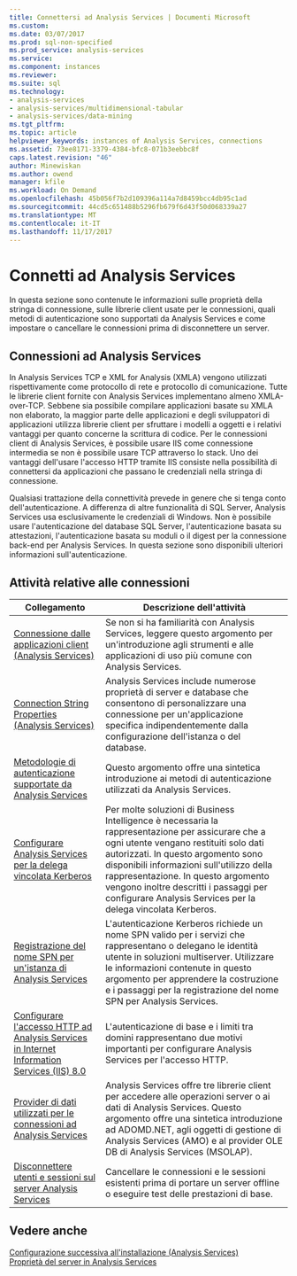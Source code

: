 ```yaml
---
title: Connettersi ad Analysis Services | Documenti Microsoft
ms.custom: 
ms.date: 03/07/2017
ms.prod: sql-non-specified
ms.prod_service: analysis-services
ms.service: 
ms.component: instances
ms.reviewer: 
ms.suite: sql
ms.technology:
- analysis-services
- analysis-services/multidimensional-tabular
- analysis-services/data-mining
ms.tgt_pltfrm: 
ms.topic: article
helpviewer_keywords: instances of Analysis Services, connections
ms.assetid: 73ee8171-3379-4384-bfc8-071b3eebbc8f
caps.latest.revision: "46"
author: Minewiskan
ms.author: owend
manager: kfile
ms.workload: On Demand
ms.openlocfilehash: 45b056f7b2d109396a114a7d8459bcc4db95c1ad
ms.sourcegitcommit: 44cd5c651488b5296fb679f6d43f50d068339a27
ms.translationtype: MT
ms.contentlocale: it-IT
ms.lasthandoff: 11/17/2017
---
```

# <a name="connect-to-analysis-services"></a>Connetti ad Analysis Services
  In questa sezione sono contenute le informazioni sulle proprietà della stringa di connessione, sulle librerie client usate per le connessioni, quali metodi di autenticazione sono supportati da Analysis Services e come impostare o cancellare le connessioni prima di disconnettere un server.  
  
## <a name="analysis-services-connections"></a>Connessioni ad Analysis Services  
 In Analysis Services TCP e XML for Analysis (XMLA) vengono utilizzati rispettivamente come protocollo di rete e protocollo di comunicazione. Tutte le librerie client fornite con Analysis Services implementano almeno XMLA-over-TCP. Sebbene sia possibile compilare applicazioni basate su XMLA non elaborato, la maggior parte delle applicazioni e degli sviluppatori di applicazioni utilizza librerie client per sfruttare i modelli a oggetti e i relativi vantaggi per quanto concerne la scrittura di codice. Per le connessioni client di Analysis Services, è possibile usare IIS come connessione intermedia se non è possibile usare TCP attraverso lo stack. Uno dei vantaggi dell'usare l'accesso HTTP tramite IIS consiste nella possibilità di connettersi da applicazioni che passano le credenziali nella stringa di connessione.  
  
 Qualsiasi trattazione della connettività prevede in genere che si tenga conto dell'autenticazione. A differenza di altre funzionalità di SQL Server, Analysis Services usa esclusivamente le credenziali di Windows. Non è possibile usare l'autenticazione del database SQL Server, l'autenticazione basata su attestazioni, l'autenticazione basata su moduli o il digest per la connessione back-end per Analysis Services. In questa sezione sono disponibili ulteriori informazioni sull'autenticazione.  
  
##  <a name="bkmk_clientApps"></a> Attività relative alle connessioni  
  
|Collegamento|Descrizione dell'attività|  
|----------|----------------------|  
|[Connessione dalle applicazioni client &#40;Analysis Services&#41;](../../analysis-services/instances/connect-from-client-applications-analysis-services.md)|Se non si ha familiarità con Analysis Services, leggere questo argomento per un'introduzione agli strumenti e alle applicazioni di uso più comune con Analysis Services.|  
|[Connection String Properties &#40;Analysis Services&#41;](../../analysis-services/instances/connection-string-properties-analysis-services.md)|Analysis Services include numerose proprietà di server e database che consentono di personalizzare una connessione per un'applicazione specifica indipendentemente dalla configurazione dell'istanza o del database.|  
|[Metodologie di autenticazione supportate da Analysis Services](../../analysis-services/instances/authentication-methodologies-supported-by-analysis-services.md)|Questo argomento offre una sintetica introduzione ai metodi di autenticazione utilizzati da Analysis Services.|  
|[Configurare Analysis Services per la delega vincolata Kerberos](../../analysis-services/instances/configure-analysis-services-for-kerberos-constrained-delegation.md)|Per molte soluzioni di Business Intelligence è necessaria la rappresentazione per assicurare che a ogni utente vengano restituiti solo dati autorizzati. In questo argomento sono disponibili informazioni sull'utilizzo della rappresentazione. In questo argomento vengono inoltre descritti i passaggi per configurare Analysis Services per la delega vincolata Kerberos.|  
|[Registrazione del nome SPN per un'istanza di Analysis Services](../../analysis-services/instances/spn-registration-for-an-analysis-services-instance.md)|L'autenticazione Kerberos richiede un nome SPN valido per i servizi che rappresentano o delegano le identità utente in soluzioni multiserver. Utilizzare le informazioni contenute in questo argomento per apprendere la costruzione e i passaggi per la registrazione del nome SPN per Analysis Services.|  
|[Configurare l'accesso HTTP ad Analysis Services in Internet Information Services &#40;IIS&#41; 8.0](../../analysis-services/instances/configure-http-access-to-analysis-services-on-iis-8-0.md)|L'autenticazione di base e i limiti tra domini rappresentano due motivi importanti per configurare Analysis Services per l'accesso HTTP.|  
|[Provider di dati utilizzati per le connessioni ad Analysis Services](../../analysis-services/instances/data-providers-used-for-analysis-services-connections.md)|Analysis Services offre tre librerie client per accedere alle operazioni server o ai dati di Analysis Services. Questo argomento offre una sintetica introduzione ad ADOMD.NET, agli oggetti di gestione di Analysis Services (AMO) e al provider OLE DB di Analysis Services (MSOLAP).|  
|[Disconnettere utenti e sessioni sul server Analysis Services](../../analysis-services/instances/disconnect-users-and-sessions-on-analysis-services-server.md)|Cancellare le connessioni e le sessioni esistenti prima di portare un server offline o eseguire test delle prestazioni di base.|  
  
## <a name="see-also"></a>Vedere anche  
 [Configurazione successiva all'installazione &#40;Analysis Services&#41;](../../analysis-services/instances/post-install-configuration-analysis-services.md)   
 [Proprietà del server in Analysis Services](../../analysis-services/server-properties/server-properties-in-analysis-services.md)   
  
  

